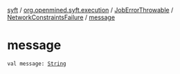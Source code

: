 [syft](../../../index.md) / [org.openmined.syft.execution](../../index.md) / [JobErrorThrowable](../index.md) / [NetworkConstraintsFailure](index.md) / [message](./message.md)

# message

`val message: `[`String`](https://kotlinlang.org/api/latest/jvm/stdlib/kotlin/-string/index.html)